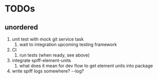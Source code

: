 # TODOs

## unordered

1. unit test with mock git service task
   1. wait to integration upcoming testing framework
1. CI
   1. run tests (when ready, see above)
1. integrate spiff-element-units
   1. what does it mean for dev flow to get element units into package
1. write spiff logs somewhere? --log?